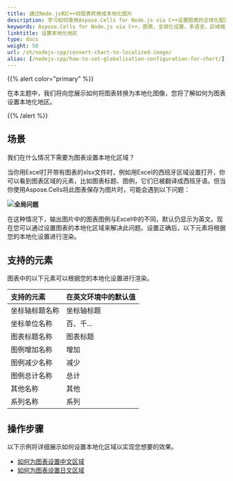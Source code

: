```yaml
---
title: 通过Node.js和C++将图表转换成本地化图片
description: 学习如何使用Aspose.Cells for Node.js via C++设置图表的全球化配置。我们的指南演示如何配置图表以支持多语言和区域格式，以正确显示不同语言的文本、日期和数字。
keywords: Aspose.Cells for Node.js via C++，图表，全球化设置，多语言，区域格式，显示，文本，日期，数字。
linktitle: 设置本地化地区
type: docs
weight: 50
url: /zh/nodejs-cpp/convert-chart-to-localized-image/
alias: [/nodejs-cpp/how-to-set-globalization-configuration-for-chart/]
---
```


{{% alert color="primary" %}}

在本主题中，我们将向您展示如何将图表转换为本地化图像，您将了解如何为图表设置本地化地区。

{{% /alert %}}

## **场景**

我们在什么情况下需要为图表设置本地化区域？ 

 当你用Excel打开带有图表的xlsx文件时，例如用Excel的西班牙区域设置打开，你可以看到图表区域的元素，比如图表标题、图例，它们已被翻译成西班牙语。但当你使用Aspose.Cells将此图表保存为图片时，可能会遇到以下问题： 

**![全局问题](GlobalIssue.png)**

在这种情况下，输出图片中的图表图例与Excel中的不同，默认仍显示为英文。现在您可以通过设置图表的本地化区域来解决此问题。设置正确后，以下元素将根据您的本地化设置进行渲染。

## **支持的元素**

图表中的以下元素可以根据您的本地化设置进行渲染。

|**支持的元素**|**在英文环境中的默认值**|
| :- | :- |
|坐标轴标题名称|坐标轴标题|
|坐标单位名称|百、千...|
|图表标题名称|图表标题|
|图例增加名称|增加|
|图例减少名称|减少|
|图例总计名称|总计|
|其他名称|其他|
|系列名称|系列|

## **操作步骤**

以下示例将详细展示如何设置本地化区域以实现您想要的效果。

- [如何为图表设置中文区域](/cells/zh/nodejs-cpp/convert-chart-to-image-for-chinese-region/)
- [如何为图表设置日文区域](/cells/zh/nodejs-cpp/convert-chart-to-image-for-japanese-region/)


